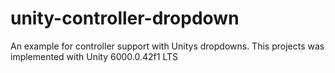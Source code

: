 # unity-controller-dropdown

An example for controller support with Unitys dropdowns. This projects was implemented with Unity 6000.0.42f1 LTS
